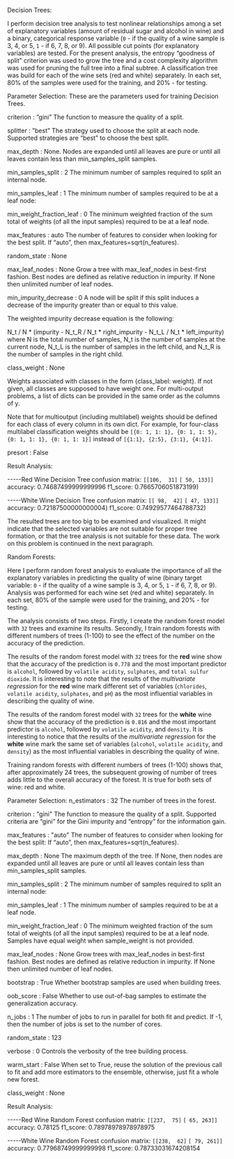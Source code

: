
Decision Trees:

I perform decision tree analysis to test nonlinear relationships among a set of explanatory variables (amount of residual sugar and alcohol in wine) and a binary, categorical response variable (`0` - if the quality of a wine sample is 3, 4, or 5, `1` - if 6, 7, 8, or 9). All possible cut points (for explanatory variables) are tested. For the present analysis, the entropy “goodness of split” criterion was used to grow the tree and a cost complexity algorithm was used for pruning the full tree into a final subtree. A classification tree was build for each of the wine sets (red and white) separately. In each set, 80% of the samples were used for the training, and 20% - for testing. 

Parameter Selection:
These are the parameters used for training Decision Trees.

criterion : ”gini”
The function to measure the quality of a split. 

splitter : ”best”
The strategy used to choose the split at each node. Supported strategies are “best” to choose the best split.

max_depth : None.
Nodes are expanded until all leaves are pure or until all leaves contain less than min_samples_split samples.

min_samples_split : 2
The minimum number of samples required to split an internal node.

min_samples_leaf : 1
The minimum number of samples required to be at a leaf node:

min_weight_fraction_leaf : 0
The minimum weighted fraction of the sum total of weights (of all the input samples) required to be at a leaf node.

max_features : auto
The number of features to consider when looking for the best split.
If “auto”, then max_features=sqrt(n_features).

random_state : None

max_leaf_nodes : None
Grow a tree with max_leaf_nodes in best-first fashion. Best nodes are defined as relative reduction in impurity. If None then unlimited number of leaf nodes.

min_impurity_decrease : 0
A node will be split if this split induces a decrease of the impurity greater than or equal to this value.

The weighted impurity decrease equation is the following:

N_t / N * (impurity - N_t_R / N_t * right_impurity
                    - N_t_L / N_t * left_impurity)
where N is the total number of samples, N_t is the number of samples at the current node, N_t_L is the number of samples in the left child, and N_t_R is the number of samples in the right child.

class_weight : None

Weights associated with classes in the form {class_label: weight}. If not given, all classes are supposed to have weight one. For multi-output problems, a list of dicts can be provided in the same order as the columns of y.

Note that for multioutput (including multilabel) weights should be defined for each class of every column in its own dict. For example, for four-class multilabel classification weights should be `[{0: 1, 1: 1}, {0: 1, 1: 5}, {0: 1, 1: 1}, {0: 1, 1: 1}]` instead of `[{1:1}, {2:5}, {3:1}, {4:1}]`.

presort : False

Result Analysis:

-----Red Wine Decision Tree
confusion matrix: `[[106,  31]`
                  `[ 50, 133]]`
accuracy: 0.74687499999999996
f1_score: 0.7665706051873199)

-----White Wine Decision Tree
confusion matrix: `[[ 98,  42]`
                  `[ 47, 133]]`
accuracy: 0.72187500000000004)
f1_score: 0.74929577464788732)


The resulted trees are too big to be examined and visualized. It might indicate that the selected variables are not suitable for proper tree formation, or that the tree analysis is not suitable for these data. The work on this problem is continued in the next paragraph.
 
 
Random Forests: 

Here I perform random forest analysis to evaluate the importance of all the explanatory variables in predicting the quality of wine (binary target variable: `0` - if the quality of a wine sample is 3, 4, or 5, `1` - if 6, 7, 8, or 9). Analysis was performed for each wine set (red and white) separately. In each set, 80% of the sample were used for the training, and 20% - for testing. 

The analysis consists of two steps. Firstly, I create the random forest model with `32` trees and examine its results. Secondly, I train random forests with different numbers of trees (1-100) to see the effect of the number on the accuracy of the prediction.

The results of the random forest model with `32` trees for the **red** wine show that the accuracy of the prediction is `0.778` and the most important predictor is `alcohol`, followed by `volatile acidity`, `sulphates`, and `total sulfur dioxide`. It is interesting to note that the results of the *multivariate regression* for the **red** wine mark different set of variables (`chlorides`, `volatile acidity`, `sulphates`, and `pH`) as the most influential variables in describing the quality of wine.

The results of the random forest model with `32` trees for the **white** wine show that the accuracy of the prediction is `0.816` and the most important predictor is `alcohol`, followed by `volatile acidity`, and `density`. It is interesting to notice that the results of the *multivariate regression* for the **white** wine mark the same set of variables (`alcohol`, `volatile acidity`, and `density`) as the most influential variables in describing the quality of wine.

Training random forests with different numbers of trees (1-100) shows that, after approximately 24 trees, the subsequent growing of number of trees adds little to the overall accuracy of the forest. It is true for both sets of wine: red and white.

Parameter Selection:
n_estimators : 32
The number of trees in the forest.

criterion : "gini"
The function to measure the quality of a split. Supported criteria are “gini” for the Gini impurity and “entropy” for the information gain. 

max_features : "auto"
The number of features to consider when looking for the best split:
If “auto”, then max_features=sqrt(n_features).

max_depth : None
The maximum depth of the tree. If None, then nodes are expanded until all leaves are pure or until all leaves contain less than min_samples_split samples.

min_samples_split : 2
The minimum number of samples required to split an internal node:

min_samples_leaf : 1
The minimum number of samples required to be at a leaf node.

min_weight_fraction_leaf : 0
The minimum weighted fraction of the sum total of weights (of all the input samples) required to be at a leaf node. Samples have equal weight when sample_weight is not provided.

max_leaf_nodes : None
Grow trees with max_leaf_nodes in best-first fashion. Best nodes are defined as relative reduction in impurity. If None then unlimited number of leaf nodes.

bootstrap : True
Whether bootstrap samples are used when building trees.

oob_score : False
Whether to use out-of-bag samples to estimate the generalization accuracy.

n_jobs : 1
The number of jobs to run in parallel for both fit and predict. If -1, then the number of jobs is set to the number of cores.

random_state : 123

verbose : 0
Controls the verbosity of the tree building process.

warm_start : False
When set to True, reuse the solution of the previous call to fit and add more estimators to the ensemble, otherwise, just fit a whole new forest.

class_weight : None

Result Analysis:

-----Red Wine Random Forest
confusion matrix: `[[237,  75]`
                  `[ 65, 263]]`
accuracy: 0.78125
f1_score: 0.78978978978978975


-----White Wine Random Forest
confusion matrix: `[[238,  62]`
                  `[ 79, 261]]`
accuracy: 0.77968749999999998
f1_score: 0.78733031674208154


